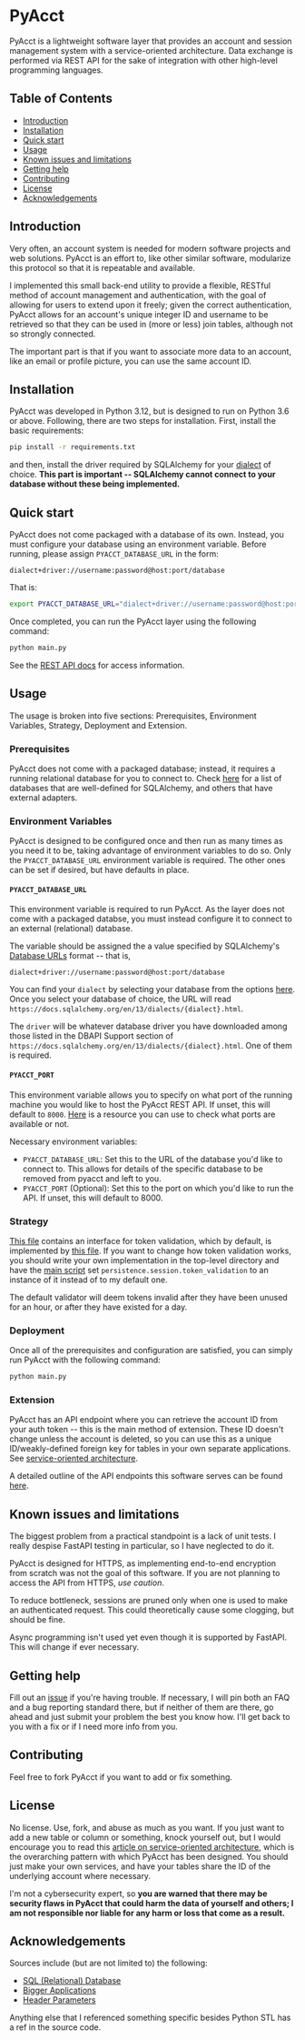 # PyAcct

PyAcct is a lightweight software layer that provides an account and session management system with a service-oriented architecture. Data exchange is performed via REST API for the sake of integration with other high-level programming languages.

## Table of Contents

* [Introduction](https://github.com/mwhicks-dev/pyacct/?tab=readme-ov-file#introduction)
* [Installation](https://github.com/mwhicks-dev/pyacct/?tab=readme-ov-file#installation)
* [Quick start](https://github.com/mwhicks-dev/pyacct/?tab=readme-ov-file#quick-start)
* [Usage](https://github.com/mwhicks-dev/pyacct/?tab=readme-ov-file#usage)
* [Known issues and limitations](https://github.com/mwhicks-dev/pyacct/?tab=readme-ov-file#known-issues-and-limitations)
* [Getting help](https://github.com/mwhicks-dev/pyacct/?tab=readme-ov-file#getting-help)
* [Contributing](https://github.com/mwhicks-dev/pyacct/tree/dev?tab=readme-ov-file#contributing)
* [License](https://github.com/mwhicks-dev/pyacct/?tab=readme-ov-file#license)
* [Acknowledgements](https://github.com/mwhicks-dev/pyacct/?tab=readme-ov-file#acknowledgements)

## Introduction

Very often, an account system is needed for modern software projects and web solutions. PyAcct is an effort to, like other similar software, modularize this protocol so that it is repeatable and available. 

I implemented this small back-end utility to provide a flexible, RESTful method of account management and authentication, with the goal of allowing for users to extend upon it freely; given the correct authentication, PyAcct allows for an account's unique integer ID and username to be retrieved so that they can be used in (more or less) join tables, although not so strongly connected. 

The important part is that if you want to associate more data to an account, like an email or profile picture, you can use the same account ID.

## Installation

PyAcct was developed in Python 3.12, but is designed to run on Python 3.6 or above. Following, there are two steps for installation. First, install the basic requirements:

```bash
pip install -r requirements.txt
```

and then, install the driver required by SQLAlchemy for your [dialect](https://docs.sqlalchemy.org/en/13/dialects/) of choice. **This part is important -- SQLAlchemy cannot connect to your database without these being implemented.**

## Quick start

PyAcct does not come packaged with a database of its own. Instead, you must configure your database using an environment variable. Before running, please assign `PYACCT_DATABASE_URL` in the form:

```
dialect+driver://username:password@host:port/database
```

That is:

```bash
export PYACCT_DATABASE_URL="dialect+driver://username:password@host:port/database"
```

Once completed, you can run the PyAcct layer using the following command:

```bash
python main.py
```

See the [REST API docs](https://github.com/mwhicks-dev/pyacct/wiki/PyAcct-API-v1) for access information.

## Usage

The usage is broken into five sections: Prerequisites, Environment Variables, Strategy, Deployment and Extension.

### Prerequisites

PyAcct does not come with a packaged database; instead, it requires a running relational database for you to connect to. Check [here](https://docs.sqlalchemy.org/en/13/dialects/#included-dialects) for a list of databases that are well-defined for SQLAlchemy, and others that have external adapters.

### Environment Variables

PyAcct is designed to be configured once and then run as many times as you need it to be, taking advantage of environment variables to do so. Only the `PYACCT_DATABASE_URL` environment variable is required. The other ones can be set if desired, but have defaults in place.

#### `PYACCT_DATABASE_URL`

This environment variable is required to run PyAcct. As the layer does not come with a packaged databse, you must instead configure it to connect to an external (relational) database.

The variable should be assigned the a value specified by SQLAlchemy's [Database URLs](https://docs.sqlalchemy.org/en/20/core/engines.html#database-urls) format -- that is, 

```
dialect+driver://username:password@host:port/database
```

You can find your `dialect` by selecting your database from the options [here](https://docs.sqlalchemy.org/en/13/dialects/). Once you select your database of choice, the URL will read `https://docs.sqlalchemy.org/en/13/dialects/{dialect}.html`.

The `driver` will be whatever database driver you have downloaded among those listed in the DBAPI Support section of `https://docs.sqlalchemy.org/en/13/dialects/{dialect}.html`. One of them is required.

#### `PYACCT_PORT`

This environment variable allows you to specify on what port of the running machine you would like to host the PyAcct REST API. If unset, this will default to `8000`. [Here](https://www.iana.org/assignments/service-names-port-numbers/service-names-port-numbers.xhtml) is a resource you can use to check what ports are available or not.

Necessary environment variables:
* `PYACCT_DATABASE_URL`: Set this to the URL of the database you'd like to connect to. This allows for details of the specific database to be removed from pyacct and left to you.
* `PYACCT_PORT` (Optional): Set this to the port on which you'd like to run the API. If unset, this will default to 8000.

### Strategy

[This file](https://github.com/mwhicks-dev/pyacct/blob/main/util/token_validation.py) contains an interface for token validation, which by default, is implemented by [this file](https://github.com/mwhicks-dev/pyacct/blob/main/pyacct_token_validator.py). If you want to change how token validation works, you should write your own implementation in the top-level directory and have the [main script](https://github.com/mwhicks-dev/pyacct/blob/main/main.py) set `persistence.session.token_validation` to an instance of it instead of to my default one.

The default validator will deem tokens invalid after they have been unused for an hour, or after they have existed for a day.

### Deployment

Once all of the prerequisites and configuration are satisfied, you can simply run PyAcct with the following command:

```bash
python main.py
```

### Extension

PyAcct has an API endpoint where you can retrieve the account ID from your auth token -- this is the main method of extension. These ID doesn't change unless the account is deleted, so you can use this as a unique ID/weakly-defined foreign key for tables in your own separate applications. See [service-oriented architecture](https://aws.amazon.com/what-is/service-oriented-architecture/).

A detailed outline of the API endpoints this software serves can be found [here](https://github.com/mwhicks-dev/pyacct/wiki/PyAcct-API-v1).

## Known issues and limitations

The biggest problem from a practical standpoint is a lack of unit tests. I really despise FastAPI testing in particular, so I have neglected to do it.

PyAcct is designed for HTTPS, as implementing end-to-end encryption from scratch was not the goal of this software. If you are not planning to access the API from HTTPS, *use caution*.

To reduce bottleneck, sessions are pruned only when one is used to make an authenticated request. This could theoretically cause some clogging, but should be fine.

Async programming isn't used yet even though it is supported by FastAPI. This will change if ever necessary.

## Getting help

Fill out an [issue](https://github.com/mwhicks-dev/pyacct/issues) if you're having trouble. If necessary, I will pin both an FAQ and a bug reporting standard there, but if neither of them are there, go ahead and just submit your problem the best you know how. I'll get back to you with a fix or if I need more info from you.

## Contributing

Feel free to fork PyAcct if you want to add or fix something.

## License

No license. Use, fork, and abuse as much as you want. If you just want to add a new table or column or something, knock yourself out, but I would encourage you to read this [article on service-oriented architecture](https://aws.amazon.com/what-is/service-oriented-architecture/), which is the overarching pattern with which PyAcct has been designed. You should just make your own services, and have your tables share the ID of the underlying account where necessary.

I'm not a cybersecurity expert, so **you are warned that there may be security flaws in PyAcct that could harm the data of yourself and others; I am not responsible nor liable for any harm or loss that come as a result.**

## Acknowledgements

Sources include (but are not limited to) the following:
* [SQL (Relational) Database](https://fastapi.tiangolo.com/tutorial/sql-databases/)
* [Bigger Applications](https://fastapi.tiangolo.com/tutorial/bigger-applications/)
* [Header Parameters](https://fastapi.tiangolo.com/tutorial/header-params/)

Anything else that I referenced something specific besides Python STL has a ref in the source code.
